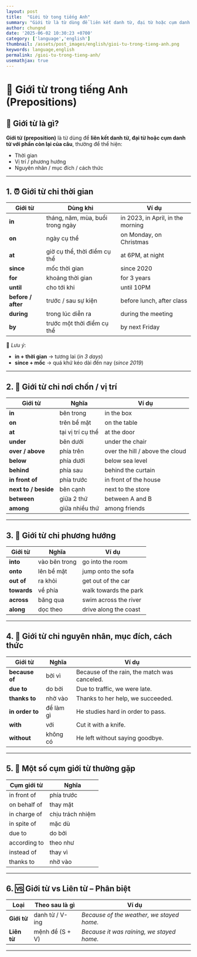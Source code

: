 ```yaml
---
layout: post
title:  "Giới từ tong tiếng Anh"
summary: "Giới từ là từ dùng để liên kết danh từ, đại từ hoặc cụm danh từ với phần còn lại của câu, thường chỉ thời gian, vị trí, phương hướng, nguyên nhân, cách thức, mục đích..."
author: chungnd
date: '2025-06-02 10:30:23 +0700'
category: ['language','english']
thumbnail: /assets/post_images/english/gioi-tu-trong-tieng-anh.png
keywords: language,english
permalink: /gioi-tu-trong-tieng-anh/
usemathjax: true
---
```

# 🧭 Giới từ trong tiếng Anh (Prepositions)

## 📌 Giới từ là gì?

**Giới từ (preposition)** là từ dùng để **liên kết danh từ, đại từ hoặc cụm danh từ với phần còn lại của câu**, thường để thể hiện:

- Thời gian
- Vị trí / phương hướng
- Nguyên nhân / mục đích / cách thức

---

## 1. ⏰ Giới từ chỉ thời gian

| Giới từ | Dùng khi | Ví dụ |
|--------|----------|--------|
| **in** | tháng, năm, mùa, buổi trong ngày | in 2023, in April, in the morning |
| **on** | ngày cụ thể | on Monday, on Christmas |
| **at** | giờ cụ thể, thời điểm cụ thể | at 6PM, at night |
| **since** | mốc thời gian | since 2020 |
| **for** | khoảng thời gian | for 3 years |
| **until** | cho tới khi | until 10PM |
| **before / after** | trước / sau sự kiện | before lunch, after class |
| **during** | trong lúc diễn ra | during the meeting |
| **by** | trước một thời điểm cụ thể | by next Friday |

📌 *Lưu ý*:  
- **in + thời gian** → tương lai (*in 3 days*)  
- **since + mốc** → quá khứ kéo dài đến nay (*since 2019*)

---

## 2. 📍 Giới từ chỉ nơi chốn / vị trí

| Giới từ | Nghĩa | Ví dụ |
|--------|--------|--------|
| **in** | bên trong | in the box |
| **on** | trên bề mặt | on the table |
| **at** | tại vị trí cụ thể | at the door |
| **under** | bên dưới | under the chair |
| **over / above** | phía trên | over the hill / above the cloud |
| **below** | phía dưới | below sea level |
| **behind** | phía sau | behind the curtain |
| **in front of** | phía trước | in front of the house |
| **next to / beside** | bên cạnh | next to the store |
| **between** | giữa 2 thứ | between A and B |
| **among** | giữa nhiều thứ | among friends |

---

## 3. 🧭 Giới từ chỉ phương hướng

| Giới từ | Nghĩa | Ví dụ |
|--------|--------|--------|
| **into** | vào bên trong | go into the room |
| **onto** | lên bề mặt | jump onto the sofa |
| **out of** | ra khỏi | get out of the car |
| **towards** | về phía | walk towards the park |
| **across** | băng qua | swim across the river |
| **along** | dọc theo | drive along the coast |

---

## 4. 🎯 Giới từ chỉ nguyên nhân, mục đích, cách thức

| Giới từ | Nghĩa | Ví dụ |
|--------|--------|--------|
| **because of** | bởi vì | Because of the rain, the match was canceled. |
| **due to** | do bởi | Due to traffic, we were late. |
| **thanks to** | nhờ vào | Thanks to her help, we succeeded. |
| **in order to** | để làm gì | He studies hard in order to pass. |
| **with** | với | Cut it with a knife. |
| **without** | không có | He left without saying goodbye. |

---

## 5. 🔀 Một số cụm giới từ thường gặp

| Cụm giới từ | Nghĩa |
|-------------|--------|
| in front of | phía trước |
| on behalf of | thay mặt |
| in charge of | chịu trách nhiệm |
| in spite of | mặc dù |
| due to | do bởi |
| according to | theo như |
| instead of | thay vì |
| thanks to | nhờ vào |

---

## 6. 🆚 Giới từ vs Liên từ – Phân biệt

| Loại | Theo sau là gì | Ví dụ |
|------|----------------|--------|
| **Giới từ** | danh từ / V-ing | *Because of the weather, we stayed home.* |
| **Liên từ** | mệnh đề (S + V) | *Because it was raining, we stayed home.* |

---

